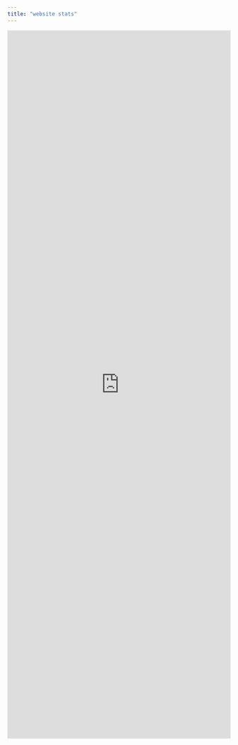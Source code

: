 ```yaml
---
title: "website stats"
---
```


<div class="container" style="margin-bottom: 0;">
    <iframe plausible-embed src="https://plausible.io/share/jedrasiak.eu?auth=WmLMlp-x3vfbmQl2Y78jT&embed=true&theme=dark&background=transparent" scrolling="no" frameborder="0" loading="lazy" style="width: 1px; min-width: 100%; height: 1600px;"></iframe>
    <script async src="https://plausible.io/js/embed.host.js"></script>
</div>